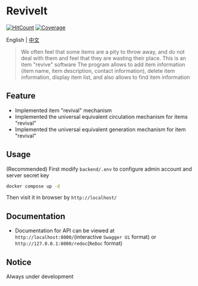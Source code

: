 # ReviveIt
[![HitCount](https://img.shields.io/endpoint?url=https%3A%2F%2Fhits.dwyl.com%2FuntrueFire%2FReviveIt.json%3Fcolor%3Dmarine)](http://hits.dwyl.com/untrueFire/ReviveIt) [![Coverage](https://coveralls.io/repos/github/untrueFire/ReviveIt/badge.svg)](https://coveralls.io/r/untrueFire/ReviveIt)

English | [中文](./README_zh.md)

> We often feel that some items are a pity to throw away, and do not deal with them and feel that they are wasting their place. This is an item "revive" software
The program allows to add item information (item name, item description, contact information), delete item information, display item list, and also allows to find item information

## Feature
- Implemented item "revival" mechanism
- Implemented the universal equivalent circulation mechanism for items "revival"
- Implemented the universal equivalent generation mechanism for item "revival"

## Usage
(Recommended) First modify `backend/.env` to configure admin account and server secret key
```sh
docker compose up -d
```
Then visit it in browser by `http://localhost/`

## Documentation
- Documentation for API can be viewed at `http://localhost:8000/`(interactive `Swagger Ui` format) or `http://127.0.0.1:8000/redoc`(`ReDoc` format)

## Notice
Always under development
